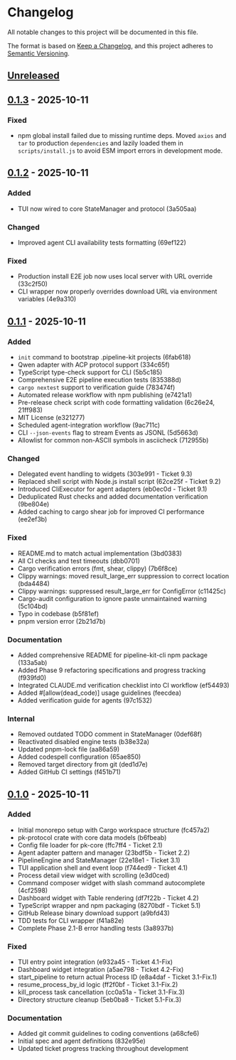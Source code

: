 # Changelog

All notable changes to this project will be documented in this file.

The format is based on [Keep a Changelog](https://keepachangelog.com/en/1.0.0/),
and this project adheres to [Semantic Versioning](https://semver.org/spec/v2.0.0.html).

## [Unreleased]

## [0.1.3] - 2025-10-11

### Fixed
- npm global install failed due to missing runtime deps. Moved `axios` and `tar` to production `dependencies` and lazily loaded them in `scripts/install.js` to avoid ESM import errors in development mode.

## [0.1.2] - 2025-10-11

### Added
- TUI now wired to core StateManager and protocol (3a505aa)

### Changed
- Improved agent CLI availability tests formatting (69ef122)

### Fixed
- Production install E2E job now uses local server with URL override (33c2f50)
- CLI wrapper now properly overrides download URL via environment variables (4e9a310)

## [0.1.1] - 2025-10-11

### Added
- `init` command to bootstrap .pipeline-kit projects (6fab618)
- Qwen adapter with ACP protocol support (334c65f)
- TypeScript type-check support for CLI (5b5c185)
- Comprehensive E2E pipeline execution tests (835388d)
- `cargo nextest` support to verification guide (783474f)
- Automated release workflow with npm publishing (e7421a1)
- Pre-release check script with code formatting validation (6c26e24, 21ff983)
- MIT License (e321277)
- Scheduled agent-integration workflow (9ac711c)
- CLI `--json-events` flag to stream Events as JSONL (5d5663d)
- Allowlist for common non-ASCII symbols in asciicheck (712955b)

### Changed
- Delegated event handling to widgets (303e991 - Ticket 9.3)
- Replaced shell script with Node.js install script (62ce25f - Ticket 9.2)
- Introduced CliExecutor for agent adapters (eb0ec0d - Ticket 9.1)
- Deduplicated Rust checks and added documentation verification (9be804e)
- Added caching to cargo shear job for improved CI performance (ee2ef3b)

### Fixed
- README.md to match actual implementation (3bd0383)
- All CI checks and test timeouts (dbb0701)
- Cargo verification errors (fmt, shear, clippy) (7b6f8ce)
- Clippy warnings: moved result_large_err suppression to correct location (bda4484)
- Clippy warnings: suppressed result_large_err for ConfigError (c11425c)
- Cargo-audit configuration to ignore paste unmaintained warning (5c104bd)
- Typo in codebase (b5f81ef)
- pnpm version error (2b21d7b)

### Documentation
- Added comprehensive README for pipeline-kit-cli npm package (133a5ab)
- Added Phase 9 refactoring specifications and progress tracking (f939fd0)
- Integrated CLAUDE.md verification checklist into CI workflow (ef54493)
- Added #[allow(dead_code)] usage guidelines (feecdea)
- Added verification guide for agents (97c1532)

### Internal
- Removed outdated TODO comment in StateManager (0def68f)
- Reactivated disabled engine tests (b38e32a)
- Updated pnpm-lock file (aa86a59)
- Added codespell configuration (65ae850)
- Removed target directory from git (ded1d7e)
- Added GitHub CI settings (f451b71)

## [0.1.0] - 2025-10-11

### Added
- Initial monorepo setup with Cargo workspace structure (fc457a2)
- pk-protocol crate with core data models (b6fbeab)
- Config file loader for pk-core (ffc7ff4 - Ticket 2.1)
- Agent adapter pattern and manager (23bdf5b - Ticket 2.2)
- PipelineEngine and StateManager (22e18e1 - Ticket 3.1)
- TUI application shell and event loop (f744ed9 - Ticket 4.1)
- Process detail view widget with scrolling (e3d0ced)
- Command composer widget with slash command autocomplete (4cf2598)
- Dashboard widget with Table rendering (df7f22b - Ticket 4.2)
- TypeScript wrapper and npm packaging (8270bdf - Ticket 5.1)
- GitHub Release binary download support (a9bfd43)
- TDD tests for CLI wrapper (f41a82e)
- Complete Phase 2.1-B error handling tests (3a8937b)

### Fixed
- TUI entry point integration (e932a45 - Ticket 4.1-Fix)
- Dashboard widget integration (a5ae798 - Ticket 4.2-Fix)
- start_pipeline to return actual Process ID (e8a4daf - Ticket 3.1-Fix.1)
- resume_process_by_id logic (ff2f0bf - Ticket 3.1-Fix.2)
- kill_process task cancellation (cc0a51a - Ticket 3.1-Fix.3)
- Directory structure cleanup (5eb0ba8 - Ticket 5.1-Fix.3)

### Documentation
- Added git commit guidelines to coding conventions (a68cfe6)
- Initial spec and agent definitions (832e95e)
- Updated ticket progress tracking throughout development

[Unreleased]: https://github.com/Vooster-AI/pipeline-kit/compare/v0.1.3...HEAD
[0.1.3]: https://github.com/Vooster-AI/pipeline-kit/compare/v0.1.2...v0.1.3
[0.1.2]: https://github.com/Vooster-AI/pipeline-kit/compare/v0.1.1...v0.1.2
[0.1.1]: https://github.com/Vooster-AI/pipeline-kit/compare/v0.1.0...v0.1.1
[0.1.0]: https://github.com/Vooster-AI/pipeline-kit/releases/tag/v0.1.0
